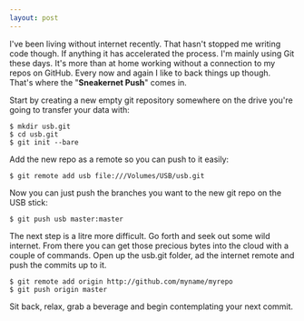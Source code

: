```yaml
---
layout: post
---
```


I've been living without internet recently. That hasn't stopped me writing code though. If anything it has accelerated the process. I'm mainly using Git these days. It's more than at home  working without a connection to my repos on GitHub. Every now and again I like to back things up though. That's where the "**Sneakernet Push**" comes in.

Start by creating a new empty git repository somewhere on the drive you're going to transfer your data with:

    $ mkdir usb.git
    $ cd usb.git
    $ git init --bare

Add the new repo as a remote so you can push to it easily:

    $ git remote add usb file:///Volumes/USB/usb.git

Now you can just push the branches you want to the new git repo on the USB stick:

    $ git push usb master:master

The next step is a litre more difficult. Go forth and seek out some wild internet. From there you can get those precious bytes into the cloud with a couple of commands. Open up the usb.git folder, ad the internet remote and push the commits up to it.

    $ git remote add origin http://github.com/myname/myrepo
    $ git push origin master

Sit back, relax, grab a beverage and begin contemplating your next commit.